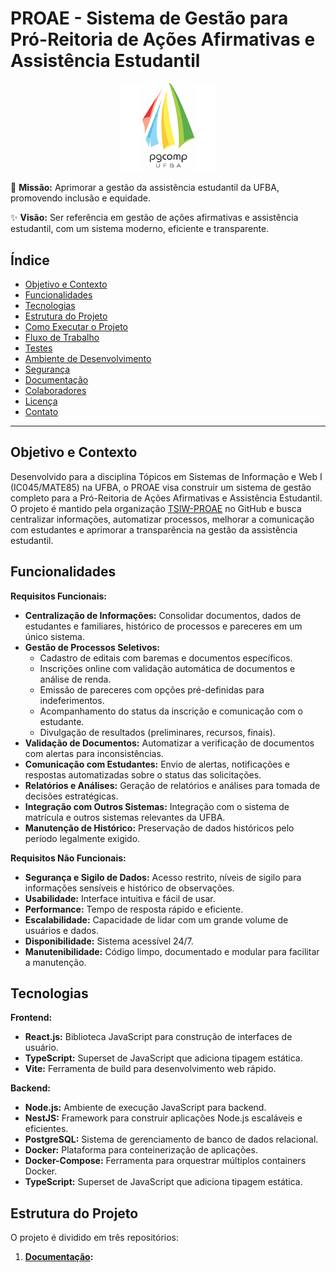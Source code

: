 # PROAE - Sistema de Gestão para Pró-Reitoria de Ações Afirmativas e Assistência Estudantil

<div align="center">
  <img src="../img/logo_pgcomp.png" alt="Logo PROAE" width="150">
</div>

🚀 **Missão:** Aprimorar a gestão da assistência estudantil da UFBA, promovendo inclusão e equidade.

✨ **Visão:** Ser referência em gestão de ações afirmativas e assistência estudantil, com um sistema moderno, eficiente e transparente.

## Índice

* [Objetivo e Contexto](#objetivo-e-contexto)
* [Funcionalidades](#funcionalidades)
* [Tecnologias](#tecnologias)
* [Estrutura do Projeto](#estrutura-do-projeto)
* [Como Executar o Projeto](#como-executar-o-projeto)
* [Fluxo de Trabalho](#fluxo-de-trabalho)
* [Testes](#testes)
* [Ambiente de Desenvolvimento](#ambiente-de-desenvolvimento)
* [Segurança](#segurança)
* [Documentação](#documentação)
* [Colaboradores](#colaboradores)
* [Licença](#licença)
* [Contato](#contato)


---

## Objetivo e Contexto <a name="objetivo-e-contexto"></a>

Desenvolvido para a disciplina Tópicos em Sistemas de Informação e Web I (IC045/MATE85) na UFBA, o PROAE visa construir um sistema de gestão completo para a Pró-Reitoria de Ações Afirmativas e Assistência Estudantil. O projeto é mantido pela organização [TSIW-PROAE](https://github.com/TSIW-PROAE) no GitHub e busca centralizar informações, automatizar processos, melhorar a comunicação com estudantes e aprimorar a transparência na gestão da assistência estudantil.


## Funcionalidades <a name="funcionalidades"></a>

**Requisitos Funcionais:**

* **Centralização de Informações:** Consolidar documentos, dados de estudantes e familiares, histórico de processos e pareceres em um único sistema.
* **Gestão de Processos Seletivos:**
    * Cadastro de editais com baremas e documentos específicos.
    * Inscrições online com validação automática de documentos e análise de renda.
    * Emissão de pareceres com opções pré-definidas para indeferimentos.
    * Acompanhamento do status da inscrição e comunicação com o estudante.
    * Divulgação de resultados (preliminares, recursos, finais).
* **Validação de Documentos:** Automatizar a verificação de documentos com alertas para inconsistências.
* **Comunicação com Estudantes:** Envio de alertas, notificações e respostas automatizadas sobre o status das solicitações.
* **Relatórios e Análises:** Geração de relatórios e análises para tomada de decisões estratégicas.
* **Integração com Outros Sistemas:** Integração com o sistema de matrícula e outros sistemas relevantes da UFBA.
* **Manutenção de Histórico:** Preservação de dados históricos pelo período legalmente exigido.

**Requisitos Não Funcionais:**

* **Segurança e Sigilo de Dados:** Acesso restrito, níveis de sigilo para informações sensíveis e histórico de observações.
* **Usabilidade:** Interface intuitiva e fácil de usar.
* **Performance:** Tempo de resposta rápido e eficiente.
* **Escalabilidade:** Capacidade de lidar com um grande volume de usuários e dados.
* **Disponibilidade:** Sistema acessível 24/7.
* **Manutenibilidade:** Código limpo, documentado e modular para facilitar a manutenção.



## Tecnologias <a name="tecnologias"></a>

**Frontend:**

* **React.js:** Biblioteca JavaScript para construção de interfaces de usuário.
* **TypeScript:** Superset de JavaScript que adiciona tipagem estática.
* **Vite:** Ferramenta de build para desenvolvimento web rápido.

**Backend:**

* **Node.js:** Ambiente de execução JavaScript para backend.
* **NestJS:** Framework para construir aplicações Node.js escaláveis e eficientes.
* **PostgreSQL:** Sistema de gerenciamento de banco de dados relacional.
* **Docker:** Plataforma para conteinerização de aplicações.
* **Docker-Compose:** Ferramenta para orquestrar múltiplos containers Docker.
* **TypeScript:** Superset de JavaScript que adiciona tipagem estática.


## Estrutura do Projeto <a name="estrutura-do-projeto"></a>

O projeto é dividido em três repositórios:

1. **[Documentação](https://github.com/TSIW-PROAE/proae_documents):**
